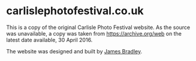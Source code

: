 # carlislephotofestival.co.uk
This is a copy of the original Carlisle Photo Festival website. As the source was unavailable, a copy was taken from https://archive.org/web on the latest date available, 30 April 2016.

The website was designed and built by [James Bradley](http://www.jabradley.co.uk).